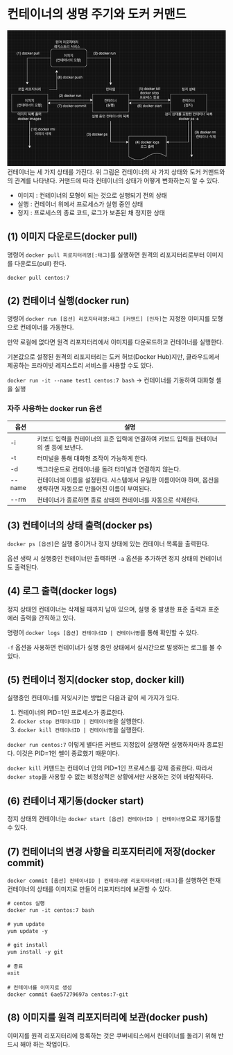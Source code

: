 # 컨테이너의 생명 주기와 도커 커맨드

<img src="./img/container-status.png"/>
컨테이너는 세 가지 상태를 가진다. 위 그림은 컨테이너의 사 가지 상태와 도커 커맨드와의 관계를 나타낸다. 커맨드에 따라 컨테이너의 상태가 어떻게 변화하는지 알 수 있다.

- 이미지 : 컨테이너의 모형이 되는 것으로 실행되기 전의 상태
- 실행 : 컨테이너 위에서 프로세스가 실행 중인 상태
- 정지 : 프로세스의 종료 코드, 로그가 보존된 채 정지한 상태

## (1) 이미지 다운로드(docker pull)

명령어 `docker pull 피로지터리명[:태그]`를 실행하면 원격의 리포지터리로부터 이미지를 다운로드(pull) 한다.

`docker pull centos:7`

## (2) 컨테이너 실행(docker run)

명령어 `docker run [옵션] 리포지터리명:태그 [커맨드] [인자]`는 지정한 이미지를 모형으로 컨테이너를 가동한다.

만약 로컬에 없다면 원격 리포지터리에서 이미지를 다운로드하고 컨테이너를 실행한다.

기본값으로 설정된 원격의 리포지터리는 도커 허브(Docker Hub)지만, 클라우드에서 제공하는 프라이빗 레지스트리 서비스를 사용할 수도 있다.

`docker run -it --name test1 centos:7 bash` -> 컨테이너를 기동하여 대화형 셸을 실행

### 자주 사용하는 docker run 옵션

| 옵션   | 설명                                                                                                              |
| ------ | ----------------------------------------------------------------------------------------------------------------- |
| -i     | 키보드 입력을 컨테이너의 표준 입력에 연결하여 키보드 입력을 컨테이너의 셸 등에 보낸다.                            |
| -t     | 터미널을 통해 대화형 조작이 가능하게 한다.                                                                        |
| -d     | 백그라운드로 컨테이너를 돌려 터미널과 연결하지 않는다.                                                            |
| --name | 컨테이너에 이름을 설정한다. 시스템에서 유일한 이름이어야 하며, 옵션을 생략하면 자동으로 만들어진 이름이 부여된다. |
| --rm   | 컨테이너가 종료하면 종료 상태의 컨테이너를 자동으로 삭제한다.                                                     |

## (3) 컨테이너의 상태 출력(docker ps)

`docker ps [옵션]`은 실행 중이거나 정지 상태에 있는 컨테이너 목록을 출력한다.

옵션 생략 시 실행중인 컨테이너만 출력하면 `-a` 옵션을 추가하면 정지 상태의 컨테이너도 출력된다.

## (4) 로그 출력(docker logs)

정지 상태인 컨테이너는 삭제될 때까지 남아 있으며, 실행 중 발생한 표준 출력과 표준 에러 출력을 간직하고 있다.

명령어 `docker logs [옵션] 컨테이너ID | 컨테이너명`를 통해 확인할 수 있다.

`-f` 옵션을 사용하면 컨테이너가 실행 중인 상태에서 실시간으로 발생하는 로그를 볼 수 있다.

## (5) 컨테이너 정지(docker stop, docker kill)

실행중인 컨테이너를 저잊시키는 방법은 다음과 같이 세 가지가 있다.

1. 컨테이너의 PID=1인 프로세스가 종료한다.
2. `docker stop 컨테이너ID | 컨테이너명`을 실행한다.
3. `docker kill 컨테이너ID | 컨테이너명`을 실행한다.

`docker run centos:7` 이렇게 별다른 커맨드 지정없이 실행하면 실행하자마자 종료된다. 이것은 PID=1인 쎌이 종료했기 때문이다.

`docker kill` 커맨드는 컨테이너 안의 PID=1인 프로세스를 강제 종료한다. 따라서 `docker stop`을 사용할 수 없는 비정상적은 상황에서만 사용하는 것이 바람직하다.

## (6) 컨테이너 재기동(docker start)

정지 상태의 컨테이너는 `docker start [옵션] 컨테이너ID | 컨테이너명`으로 재기동할 수 있다.

## (7) 컨테이너의 변경 사항을 리포지터리에 저장(docker commit)

`docker commit [옵션] 컨테이너ID | 컨테이너명 리포지터리명[:태그]`를 실행하면 현재 컨테이너의 상태를 이미지로 만들어 리포지터리에 보관할 수 있다.

```
# centos 실행
docker run -it centos:7 bash

# yum update
yum update -y

# git install
yum install -y git

# 종료
exit

# 컨테이너를 이미지로 생성
docker commit 6ae57279697a centos:7-git
```

## (8) 이미지를 원격 리포지터리에 보관(docker push)

이미지를 원격 리포지터리에 등록하는 것은 쿠버네티스에서 컨테이너를 돌리기 위해 반드시 해야 하는 작업이다.
